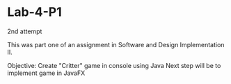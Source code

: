 # Lab-4-P1
2nd attempt

This was part one of an assignment in Software and Design Implementation II.

Objective: Create "Critter" game in console using Java
           Next step will be to implement game in JavaFX
